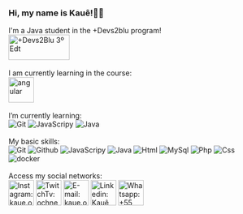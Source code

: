 ### Hi, my name is Kauê!👋😄<br>

<div>
  I'm a Java student in the +Devs2blu program!
  <div>
    <img src="https://github-production-user-asset-6210df.s3.amazonaws.com/79806265/240241141-8fc79646-86bf-406b-bc87-d1993e1b9091.png"       target="_blank" width="120px" height= "50px" title="+Devs2Blu 3º Edt">
  </div>
  <br>
   I am currently learning in the course:
  <div>    
    <img src="https://skillicons.dev/icons?i=angular" target="_blank" width="50px" style="border-radius=5px" height= "50px" title="angular">
  </div>
</div>
<br>
I’m currently learning:
<br>
<div>
  <img src="https://skillicons.dev/icons?i=git" title="Git"/>
  <img src="https://skillicons.dev/icons?i=js" title="JavaScripy"/>
  <img src="https://skillicons.dev/icons?i=java" title="Java"/>
</div>
<br>
My basic skills:
<br>
<div>
  <img src="https://skillicons.dev/icons?i=git" title="Git"/>
  <img src="https://skillicons.dev/icons?i=github" title="Github"/>
  <img src="https://skillicons.dev/icons?i=js" title="JavaScripy"/>
  <img src="https://skillicons.dev/icons?i=java" title="Java"/>
  <img src="https://skillicons.dev/icons?i=html" title="Html"/>
  <img src="https://skillicons.dev/icons?i=mysql" title="MySql"/>
  <img src="https://skillicons.dev/icons?i=php" title="Php"/>
  <img src="https://skillicons.dev/icons?i=css" title="Css"/>
  <img src="https://skillicons.dev/icons?i=docker" title="docker"/>
</div>
<br>
Access my social networks:
<br>
<div>
  <a href="https://instagram.com/kaue.ochner" target="_blank" ><img src="https://camo.githubusercontent.com/c9dacf0f25a1489fdbc6c0d2b41cda58b77fa210a13a886d6f99e027adfbd358/68747470733a2f2f6564656e742e6769746875622e696f2f537570657254696e7949636f6e732f696d616765732f7376672f696e7374616772616d2e737667" target="_blank" width="50px"
    height= "50px" title="Instagram: kaue.ochner"></a>
  <a href="https://www.twitch.tv/ochner" target="_blank"><img src="https://camo.githubusercontent.com/c5942c39052ad962364ea8286a6991f7a9b036bf1d96d20db346d9dfd844dfa4/68747470733a2f2f6564656e742e6769746875622e696f2f537570657254696e7949636f6e732f696d616765732f7376672f7477697463682e737667" target="_blank" width="50px"
    height= "50px" title="TwitchTv: ochner"></a>
  <a href = "mailto:contato@kaue.ochner@outlook.com"><img src="https://camo.githubusercontent.com/0f3aa1f457bb92fbd2411761262ce1fb0f766ed74a4f4289bfc4a0b6024335d6/68747470733a2f2f6564656e742e6769746875622e696f2f537570657254696e7949636f6e732f696d616765732f7376672f656d61696c2e737667" target="_blank" width="50px"
    height= "50px" title="E-mail: kaue.ochner@outlook.com"></a>
  <a href="https://www.linkedin.com/in/kauê-taylan-ochner-932223188" target="_blank"><img src="https://camo.githubusercontent.com/c8a9c5b414cd812ad6a97a46c29af67239ddaeae08c41724ff7d945fb4c047e5/68747470733a2f2f6564656e742e6769746875622e696f2f537570657254696e7949636f6e732f696d616765732f7376672f6c696e6b6564696e2e737667" target="_white" width="50px"
    height= "50px" title="Linkedin: Kauê Taylan Ochner"></a>
  <a href="https://wa.me/5547992031190" target="_blank"><img src="https://camo.githubusercontent.com/945d32cdd8d51fe844ca8b2976914ae8786586607aee1cba24d7318e24b30411/68747470733a2f2f6564656e742e6769746875622e696f2f537570657254696e7949636f6e732f696d616765732f7376672f77686174736170702e737667" target="_white" width="50px"
    height= "50px" title="Whatsapp: +55 (47) 992031190 "></a> 
</div>
          
